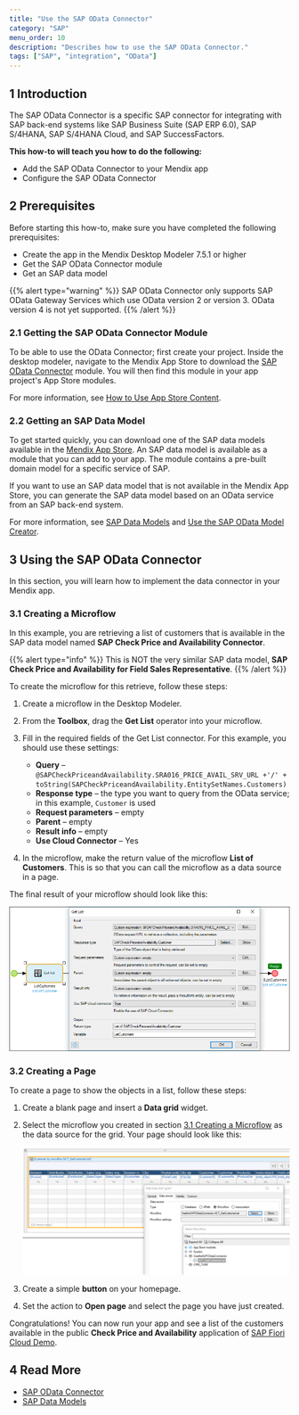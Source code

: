 ```yaml
---
title: "Use the SAP OData Connector"
category: "SAP"
menu_order: 10
description: "Describes how to use the SAP OData Connector."
tags: ["SAP", "integration", "OData"]
---
```


## 1 Introduction

The SAP OData Connector is a specific SAP connector for integrating with SAP back-end systems like SAP Business Suite (SAP ERP 6.0), SAP S/4HANA, SAP S/4HANA Cloud, and SAP SuccessFactors.

**This how-to will teach you how to do the following:**

* Add the SAP OData Connector to your Mendix app
* Configure the SAP OData Connector

## 2 Prerequisites

Before starting this how-to, make sure you have completed the following prerequisites:

* Create the app in the Mendix Desktop Modeler 7.5.1 or higher
* Get the SAP OData Connector module
* Get an SAP data model

{{% alert type="warning" %}}
SAP OData Connector only supports SAP OData Gateway Services which use OData version 2 or version 3. OData version 4 is not yet supported.
{{% /alert %}}

### 2.1 Getting the SAP OData Connector Module

To be able to use the OData Connector; first create your project. Inside the desktop modeler, navigate to the Mendix App Store to download the [SAP OData Connector](https://appstore.home.mendix.com/link/app/74525/Mendix/SAP-OData-Connector) module. You will then find this module in your app project's App Store modules.

For more information, see [How to Use App Store Content](/developerportal/app-store/use-app-store-content).

### 2.2 Getting an SAP Data Model

To get started quickly, you can download one of the SAP data models available in the [Mendix App Store](https://appstore.mendix.com/). An SAP data model is available as a module that you can add to your app. The module contains a pre-built domain model for a specific service of SAP.

If you want to use an SAP data model that is not available in the Mendix App Store, you can generate the SAP data model based on an OData service from an SAP back-end system. 

For more information, see [SAP Data Models](/refguide/sap/sap-data-models) and [Use the SAP OData Model Creator](use-sap-odata-model-creator).

## 3 Using the SAP OData Connector

In this section, you will learn how to implement the data connector in your Mendix app.

### 3.1 Creating a Microflow<a name="microflow"></a>

In this example, you are retrieving a list of customers that is available in the SAP data model named **SAP Check Price and Availability Connector**.

{{% alert type="info" %}}
This is NOT the very similar SAP data model, **SAP Check Price and Availability for Field Sales Representative**.
{{% /alert %}}

To create the microflow for this retrieve, follow these steps:

1. Create a microflow in the Desktop Modeler.
2. From the **Toolbox**, drag the **Get List** operator into your microflow.
3. Fill in the required fields of the Get List connector. For this example, you should use these settings:
    * **Query** – `@SAPCheckPriceandAvailability.SRA016_PRICE_AVAIL_SRV_URL +'/' + toString(SAPCheckPriceandAvailability.EntitySetNames.Customers)`
    * **Response type** – the type you want to query from the OData service; in this example, `Customer` is used
    * **Request parameters** – empty
    * **Parent** – empty
    * **Result info** – empty
    * **Use Cloud Connector** – Yes

4. In the microflow, make the return value of the microflow **List of Customers**. This is so that you can call the microflow as a data source in a page.

The final result of your microflow should look like this:

![](attachments/use-sap-odata-connector/get-list.png)

### 3.2 Creating a Page

To create a page to show the objects in a list, follow these steps:

1. Create a blank page and insert a **Data grid** widget.
2. Select the microflow you created in section [3.1 Creating a Microflow](#microflow) as the data source for the grid. Your page should look like this:

    ![](attachments/use-sap-odata-connector/show-get-list-result.png)

3. Create a simple **button** on your homepage.
4. Set the action to **Open page** and select the page you have just created.

Congratulations! You can now run your app and see a list of the customers available in the public **Check Price and Availability** application of [SAP Fiori Cloud Demo](https://www.sapfioritrial.com/sites?helpset=trial&sap-client=001#PriceAndAvailability-check).

## 4 Read More

* [SAP OData Connector](/refguide/sap/sap-odata-connector)
* [SAP Data Models](/refguide/sap/sap-data-models)

